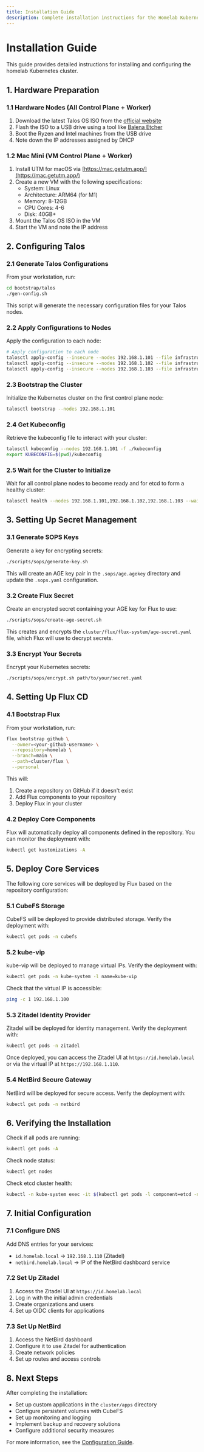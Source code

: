 ```yaml
---
title: Installation Guide
description: Complete installation instructions for the Homelab Kubernetes Cluster
---
```


# Installation Guide

This guide provides detailed instructions for installing and configuring the homelab Kubernetes cluster.

## 1. Hardware Preparation

### 1.1 Hardware Nodes (All Control Plane + Worker)

1. Download the latest Talos OS ISO from the [official website](https://github.com/siderolabs/talos/releases)
2. Flash the ISO to a USB drive using a tool like [Balena Etcher](https://www.balena.io/etcher/)
3. Boot the Ryzen and Intel machines from the USB drive
4. Note down the IP addresses assigned by DHCP

### 1.2 Mac Mini (VM Control Plane + Worker)

1. Install UTM for macOS via [https://mac.getutm.app/](https://mac.getutm.app/)
2. Create a new VM with the following specifications:
   - System: Linux
   - Architecture: ARM64 (for M1)
   - Memory: 8-12GB
   - CPU Cores: 4-6
   - Disk: 40GB+
3. Mount the Talos OS ISO in the VM
4. Start the VM and note the IP address

## 2. Configuring Talos

### 2.1 Generate Talos Configurations

From your workstation, run:

```bash
cd bootstrap/talos
./gen-config.sh
```

This script will generate the necessary configuration files for your Talos nodes.

### 2.2 Apply Configurations to Nodes

Apply the configuration to each node:

```bash
# Apply configuration to each node
talosctl apply-config --insecure --nodes 192.168.1.101 --file infrastructure/talos/controlplane/talos-cp1.yaml
talosctl apply-config --insecure --nodes 192.168.1.102 --file infrastructure/talos/controlplane/talos-cp2.yaml
talosctl apply-config --insecure --nodes 192.168.1.103 --file infrastructure/talos/controlplane/talos-cp3.yaml
```

### 2.3 Bootstrap the Cluster

Initialize the Kubernetes cluster on the first control plane node:

```bash
talosctl bootstrap --nodes 192.168.1.101
```

### 2.4 Get Kubeconfig

Retrieve the kubeconfig file to interact with your cluster:

```bash
talosctl kubeconfig --nodes 192.168.1.101 -f ./kubeconfig
export KUBECONFIG=$(pwd)/kubeconfig
```

### 2.5 Wait for the Cluster to Initialize

Wait for all control plane nodes to become ready and for etcd to form a healthy cluster:

```bash
talosctl health --nodes 192.168.1.101,192.168.1.102,192.168.1.103 --wait-timeout 15m
```

## 3. Setting Up Secret Management

### 3.1 Generate SOPS Keys

Generate a key for encrypting secrets:

```bash
./scripts/sops/generate-key.sh
```

This will create an AGE key pair in the `.sops/age.agekey` directory and update the `.sops.yaml` configuration.

### 3.2 Create Flux Secret

Create an encrypted secret containing your AGE key for Flux to use:

```bash
./scripts/sops/create-age-secret.sh
```

This creates and encrypts the `cluster/flux/flux-system/age-secret.yaml` file, which Flux will use to decrypt secrets.

### 3.3 Encrypt Your Secrets

Encrypt your Kubernetes secrets:

```bash
./scripts/sops/encrypt.sh path/to/your/secret.yaml
```

## 4. Setting Up Flux CD

### 4.1 Bootstrap Flux

From your workstation, run:

```bash
flux bootstrap github \
  --owner=<your-github-username> \
  --repository=homelab \
  --branch=main \
  --path=cluster/flux \
  --personal
```

This will:

1. Create a repository on GitHub if it doesn't exist
2. Add Flux components to your repository
3. Deploy Flux in your cluster

### 4.2 Deploy Core Components

Flux will automatically deploy all components defined in the repository. You can monitor the deployment with:

```bash
kubectl get kustomizations -A
```

## 5. Deploy Core Services

The following core services will be deployed by Flux based on the repository configuration:

### 5.1 CubeFS Storage

CubeFS will be deployed to provide distributed storage. Verify the deployment with:

```bash
kubectl get pods -n cubefs
```

### 5.2 kube-vip

kube-vip will be deployed to manage virtual IPs. Verify the deployment with:

```bash
kubectl get pods -n kube-system -l name=kube-vip
```

Check that the virtual IP is accessible:

```bash
ping -c 1 192.168.1.100
```

### 5.3 Zitadel Identity Provider

Zitadel will be deployed for identity management. Verify the deployment with:

```bash
kubectl get pods -n zitadel
```

Once deployed, you can access the Zitadel UI at `https://id.homelab.local` or via the virtual IP at `https://192.168.1.110`.

### 5.4 NetBird Secure Gateway

NetBird will be deployed for secure access. Verify the deployment with:

```bash
kubectl get pods -n netbird
```

## 6. Verifying the Installation

Check if all pods are running:

```bash
kubectl get pods -A
```

Check node status:

```bash
kubectl get nodes
```

Check etcd cluster health:

```bash
kubectl -n kube-system exec -it $(kubectl get pods -l component=etcd -n kube-system -o name | head -1) -- etcdctl endpoint health --cluster
```

## 7. Initial Configuration

### 7.1 Configure DNS

Add DNS entries for your services:

- `id.homelab.local` -> `192.168.1.110` (Zitadel)
- `netbird.homelab.local` -> IP of the NetBird dashboard service

### 7.2 Set Up Zitadel

1. Access the Zitadel UI at `https://id.homelab.local`
2. Log in with the initial admin credentials
3. Create organizations and users
4. Set up OIDC clients for applications

### 7.3 Set Up NetBird

1. Access the NetBird dashboard
2. Configure it to use Zitadel for authentication
3. Create network policies
4. Set up routes and access controls

## 8. Next Steps

After completing the installation:

- Set up custom applications in the `cluster/apps` directory
- Configure persistent volumes with CubeFS
- Set up monitoring and logging
- Implement backup and recovery solutions
- Configure additional security measures

For more information, see the [Configuration Guide](configuration.md).
